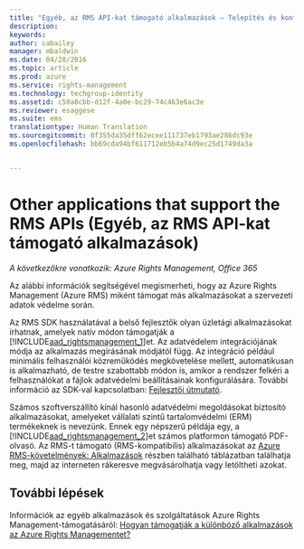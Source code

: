 ```yaml
---
title: "Egyéb, az RMS API-kat támogató alkalmazások – Telepítés és konfigurálás | Azure RMS"
description: 
keywords: 
author: cabailey
manager: mbaldwin
ms.date: 04/28/2016
ms.topic: article
ms.prod: azure
ms.service: rights-management
ms.technology: techgroup-identity
ms.assetid: c50a8cbb-d12f-4a0e-bc29-74c463e6ac3e
ms.reviewer: esaggese
ms.suite: ems
translationtype: Human Translation
ms.sourcegitcommit: 0f355da35dff62ecee111737eb1793ae286dc93e
ms.openlocfilehash: bb69cda94bf611712eb5b4a74d9ec25d1749da3a


---
```


# Other applications that support the RMS APIs (Egyéb, az RMS API-kat támogató alkalmazások)

*A következőkre vonatkozik: Azure Rights Management, Office 365*

Az alábbi információk segítségével megismerheti, hogy az Azure Rights Management (Azure RMS) miként támogat más alkalmazásokat a szervezeti adatok védelme során.

Az RMS SDK használatával a belső fejlesztők olyan üzletági alkalmazásokat írhatnak, amelyek natív módon támogatják a [!INCLUDE[aad_rightsmanagement_1](../includes/aad_rightsmanagement_1_md.md)]et. Az adatvédelem integrációjának módja az alkalmazás megírásának módjától függ. Az integráció például minimális felhasználói közreműködés megkövetelése mellett, automatikusan is alkalmazható, de testre szabottabb módon is, amikor a rendszer felkéri a felhasználókat a fájlok adatvédelmi beállításainak konfigurálására. További információ az SDK-val kapcsolatban: [Fejlesztői útmutató](../develop/developers-guide.md).

Számos szoftverszállító kínál hasonló adatvédelmi megoldásokat biztosító alkalmazásokat, amelyeket vállalati szintű tartalomvédelmi (ERM) termékeknek is nevezünk. Ennek egy népszerű példája egy, a [!INCLUDE[aad_rightsmanagement_2](../includes/aad_rightsmanagement_2_md.md)]et számos platformon támogató PDF-olvasó. Az RMS-t támogató (RMS-kompatibilis) alkalmazásokat az [Azure RMS-követelmények: Alkalmazások](../get-started/requirements-applications.md) részben található táblázatban találhatja meg, majd az interneten rákeresve megvásárolhatja vagy letöltheti azokat.

## További lépések

Információk az egyéb alkalmazások és szolgáltatások Azure Rights Management-támogatásáról: [Hogyan támogatják a különböző alkalmazások az Azure Rights Managementet?](applications-support.md)


<!--HONumber=Jun16_HO4-->


